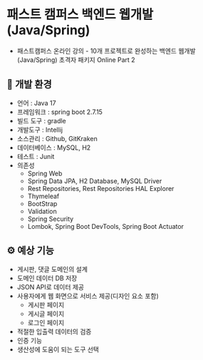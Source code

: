 # 패스트 캠퍼스 백엔드 웹개발(Java/Spring)

- 패스트캠퍼스 온라인 강의 - 10개 프로젝트로 완성하는 백엔드 웹개발(Java/Spring) 초격자 패키지 Online Part 2 

## 🔨 개발 환경

- 언어 : Java 17
- 프레임워크 : spring boot 2.7.15
- 빌드 도구 : gradle
- 개발도구 : Intellij
- 소스관리 : Github, GitKraken
- 데이터베이스 : MySQL, H2
- 테스트 : Junit
- 의존성
  - Spring Web
  - Spring Data JPA, H2 Database, MySQL Driver
  - Rest Repositories, Rest Repositories HAL Explorer
  - Thymeleaf
  - BootStrap 
  - Validation
  - Spring Security
  - Lombok, Spring Boot DevTools, Spring Boot Actuator

## ⚙️ 예상 기능

- 게시판, 댓글 도메인의 설계
- 도메인 데이터 DB 저장
- JSON API로 데이터 제공
- 사용자에게 웹 화면으로 서비스 제공(디자인 요소 포함)
  - 게시판 페이지
  - 게시글 페이지
  - 로그인 페이지
- 적절한 입출력 데이터의 검증
- 인증 기능
- 생산성에 도움이 되는 도구 선택
